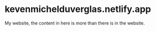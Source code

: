 # kevenmichelduverglas.netlify.app
My website, the content in here is more than there is in the website.
